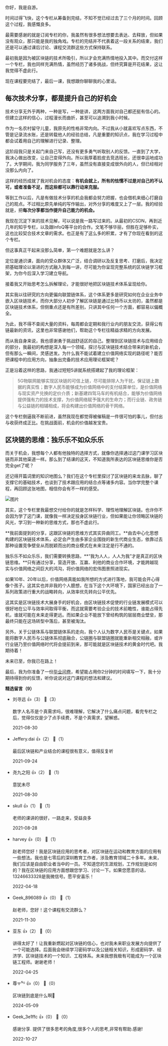 你好，我是自游。

时间过得飞快，这个专栏从筹备到完结，不知不觉已经过去了三个月的时间。回顾这个过程，我感慨良多。

最需要感谢的就是订阅专栏的你，我虽然有很多想法想要去表达、去释放，但如果没有观众，那只能是我的独角戏。专栏的完结并不代表着这一段关系的结束，我们还是可以通过课后讨论、课程交流群这些方式保持联系。

最初我是因为被区块链的技术所吸引，所以才会充满热情地投入其中。而交付这样一个专栏，我也同样充满热情，虽然经历了诸多挑战，但终究算是开花结果，这让我觉得不虚此行。

现在课程要完结了，最后一课，我想跟你聊聊我的心里话。

## **每次技术分享，都是提升自己的好机会**

技术分享无外乎两种，一种是写，一种是讲，这两方面我对自己都还挺有信心的。但建立这样的信心，过程漫长而曲折，甚至可以追溯到我小时候。

作为一名农村留守儿童，我原先的性格非常内向。不过我从小就喜欢写点东西，不管是记录流水账，还是转载他人的经验总结，凡是重要的知识点，我在学习过程中都会试着用自己的理解进行记录、整理。

这阶段我只是关起门来自己写，还没有更多勇气听取别人的反馈。一直到了大学，我决心做出改变，让自己变得外向。所以我厚着脸皮去竞选班长，还很幸运地成功了。大学期间，我为同学服务了三年，虽然没有直接变成很外向的人，但已经相对没那么内向了。

这样的经历成就了我对机会的态度：**有机会就上，所有的怯懦不过是对自己的不认可，或者准备不足，而这些都可以靠行动来克服。**

等到工作以后，凡是有做技术分享的机会我都会努力把握，也会借机来细心打磨自己的观点。不过相比原先单纯的写作输出，对外分享的难度又上了一层。我的经验就是，把**每次分享都当作提升自己能力的机会。**

我现在沉淀下来的技术见解，可以说是我一路写过来的。从最初的CSDN，再到近几年的知乎专栏，以及跟InfoQ等平台的合作。文笔不够华丽，但胜在足够朴实，这也比较契合技术文章的需求。也正是有了这么多的积累，才有了你现在看到的这个专栏。

但这事真正干起来没那么简单，第一个难题就是怎么讲？

定位是通识课，面向的受众群体又广泛，结合调研以及反复思考、打磨后，我决定把基础理论以渐进的方式融入到每一讲，尽可能为你呈现完整系统的区块链学习框架，为你今后深入学习建立导航。

接着我又开始思考怎么拆解理论，才能很好地把区块链技术体系呈现给你。

其实我以往研究的方向更偏向联盟链体系，这个体系更多是研究如何在企业业务中嵌入区块链技术，而你大部分人初步了解区块链是通过比特币以太坊的，虽然都是区块链技术体系，但侧重点还是有所差别，只讲其中任何一个方面，都容易以偏概全。

为此，我不得不查阅大量的资料，每周都会定期和我行业内的朋友交流，获得公有链最新的资讯，这里也非常感谢他们，帮助这个专栏往精益求精的方向发展。

而从我自身来说，我也感谢勇于挑战舒适区的自己。整理到区块链技术与应用结合的部分，我最初的构想是深入每一个领域，探讨与区块链技术结合带来的新机会，但有那么一瞬间，灵感迸发。为什么我不能试着建立价值网络实现的路径呢？能否把课程中的应用方向，抽象出完备的技术应用理论框架呢？

正是沿着这样的思路，我通过短短5讲就系统搭建起了我的理论框架：

> 5G物联网能够实现区块链的可信上链，尽可能排除人为干扰，保证链上数据的真实性；数字人民币能够成为价值网络中的支付结算单位，是价值网络与现实资产兑换的定价介质；新基建四驾马车的有机结合，能够为价值网络提供强有力的技术支撑，为价值网络赋予强大的生命力；而行业链、政务链与公益链的相辅相成，将会构建出价值网络的骨干网络。

这个专栏倒逼我不断前进，虽然我现在都觉得被催稿是一件很可怕的事儿，但付出与收获终成正比。在挑战面前，机会的价值越发宝贵。

## 区块链的思维：独乐乐不如众乐乐

而关于机会，我想每个人都有他独特的选择方式，就像你选择通过这门课学习区块链而非其他渠道一样。那么到了结课的这天，不知道我所表达的区块链思维你是否完全get了呢？

还记得开篇词里的知识地图么？我们在这个专栏里探讨了区块链的来龙去脉，聊了支撑它的基础技术，也谈到了技术跟应用的结合点等诸多内容。当你学完整个课程，再回顾这张地图，相信你会有不一样的感受。

![图片](https://static001.geekbang.org/resource/image/8f/e3/8f1253yy2e5c14efce80dcf23a7294e3.jpg?wh=1920x2209)

其实，这个专栏里我最想交付给你的就是怎样科学、理性地理解区块链。也许你不会因为学了这门课，就像我一样决定投身区块链行业，但如果能让你领略区块链的风光，学习到一种新的思维方式，那也不虚此行。

**我前面提到的分享，这跟区块链的思维方式其实异曲同工。**由去中心化思想构建的区块链技术体系，必定会产生由多家企业围拢的新生代商业生态，依靠过去那种设置竞争壁垒从而脱颖而出的商业模式在未来注定是行不通的。

独乐乐不如众乐乐，我们需要转换思路，**“我为人人，人人为我”才是真正的区块链思维。**只有通过分享，营造开放、互赢、利他的商业合作环境，才能跨越现实与价值网络之间巨大的鸿沟，将价值网络的宏伟图景照进现实。

如果10年、20年以后，价值网络真能如我所想的方式进行落地，我可能会开心得像个孩子。这其实也并非我的个人臆想，在当下这个大环境下，国家已经出台了一系列政策进行重大的战略转向，从效率优先转向公平优先。

这其实是区块链技术大展身手的好机会，由区块链技术促使的行业链发展模式可以很好地在公平与效率间取得平衡，而这就需要考验企业的技术前瞻性，谁能占得先机，谁就可能在未来走得更远。而如果企业不能放下曾经构筑的层层商业壁垒，那最终只能在这场转型中落后，甚至被淘汰。

另外，关于公链体系与联盟链体系的走向，我个人认为数字人民币是关键点，如果能将数字人民币与公链体系彻底融合，公链圈与联盟链圈就能重新相交相融，或许行业链乃至价值网络时代将会提前到来，那可能就是区块链技术的黄金时代吧。我期待着！

未来已至，你我已在路上！

最后，我为你准备了一份[毕业问卷](https://jinshuju.net/f/fBuqKf)，希望能占用你2分钟的时间填写一下，我十分期待得到你的反馈，听你说说对这门课程的想法和建议。
<div><strong>精选留言（9）</strong></div><ul>
<li><span>刘寻远</span> 👍（3） 💬（3）<p>数字人名币是个真需求吗，很难理解，它解决了什么痛点问题，看完专栏之后，觉得仅仅是少了点手续费，不是个真需求，望解惑。</p>2021-08-30</li><br/><li><span>Jeffery.dai</span> 👍（2） 💬（1）<p>最后区块链和产业结合的课程很有意义，值得反复听</p>2021-09-24</li><br/><li><span>尧九之阳</span> 👍（2） 💬（1）<p>意犹未尽</p>2021-08-30</li><br/><li><span>skull</span> 👍（1） 💬（1）<p>老师的课讲的很好，一路走来，受益良多</p>2021-08-28</li><br/><li><span>harvey</span> 👍（0） 💬（1）<p>赵老师您好！我是区块链应用的思考者，对区块链在运动和教育方面的应用有一些想法。我也是七零后的深圳教育工作者，涉及教育领域二十多年。未来，我们应该是自由职业者当中的一员。不知道您的生涯规划，工作规划是如何的？我在区块链的应用方面想跟您学习、讨论一下。如果您愿意的话，13246633328是我微信号。愿平安喜乐！</p>2022-04-18</li><br/><li><span>Geek_896089</span> 👍（0） 💬（1）<p>赵老师，您好！这个课程有交流群么？</p>2021-11-30</li><br/><li><span>亚东</span> 👍（2） 💬（0）<p>讲得太好了！让我重新燃起对区块链的信心，也对我未来职业发展方向提供了一个可能选择。后面我会继续学习密码学以及公链相关知识，形成密码学、经济学、区块链技术的一个知识、工程体系。未来我想我极有可能成为一个区块链工程师。谢谢老师！</p>2022-04-25</li><br/><li><span>尊ᯤ⁵ᴳ</span> 👍（0） 💬（0）<p>区块链到底是什么啊🤔</p>2024-05-09</li><br/><li><span>Geek_3e1ffc</span> 👍（0） 💬（0）<p>感谢分享.
提供了很多思考的角度,很多个人的思考,非常有帮助.感谢!</p>2022-10-27</li><br/>
</ul>
